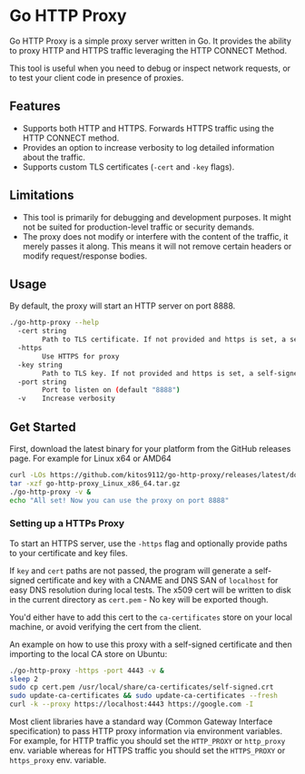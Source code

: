 # Go HTTP Proxy

Go HTTP Proxy is a simple proxy server written in Go. It provides the ability to proxy HTTP and HTTPS traffic leveraging the HTTP CONNECT Method.

This tool is useful when you need to debug or inspect network requests, or to test your client code in presence of proxies.

## Features

- Supports both HTTP and HTTPS. Forwards HTTPS traffic using the HTTP CONNECT method.
- Provides an option to increase verbosity to log detailed information about the traffic.
- Supports custom TLS certificates (`-cert` and `-key` flags).

## Limitations

- This tool is primarily for debugging and development purposes. It might not be suited for production-level traffic or security demands.
- The proxy does not modify or interfere with the content of the traffic, it merely passes it along. This means it will not remove certain headers or modify request/response bodies.

## Usage

By default, the proxy will start an HTTP server on port 8888.

```bash
./go-http-proxy --help
  -cert string
        Path to TLS certificate. If not provided and https is set, a self-signed certificate will be generated and saved to cert.pem in the current directory.
  -https
        Use HTTPS for proxy
  -key string
        Path to TLS key. If not provided and https is set, a self-signed certificate will be generated.
  -port string
        Port to listen on (default "8888")
  -v    Increase verbosity
```

## Get Started

First, download the latest binary for your platform from the GitHub releases page. For example for Linux x64 or AMD64

```bash
curl -LOs https://github.com/kitos9112/go-http-proxy/releases/latest/download/go-http-proxy_Linux_x86_64.tar.gz
tar -xzf go-http-proxy_Linux_x86_64.tar.gz
./go-http-proxy -v &
echo "All set! Now you can use the proxy on port 8888"
```

### Setting up a HTTPs Proxy

To start an HTTPS server, use the `-https` flag and optionally provide paths to your certificate and key files.

If `key` and `cert` paths are not passed, the program will generate a self-signed certificate and key with a CNAME and DNS SAN of `localhost` for easy DNS resolution during local tests. The x509 cert will be written to disk in the current directory as `cert.pem` - No key will be exported though.

You'd either have to add this cert to the `ca-certificates` store on your local machine, or avoid verifying the cert from the client.

An example on how to use this proxy with a self-signed certificate and then importing to the local CA store on Ubuntu:

```bash
./go-http-proxy -https -port 4443 -v &
sleep 2
sudo cp cert.pem /usr/local/share/ca-certificates/self-signed.crt
sudo update-ca-certificates && sudo update-ca-certificates --fresh
curl -k --proxy https://localhost:4443 https://google.com -I
```

Most client libraries have a standard way (Common Gateway Interface specification) to pass HTTP proxy information via environment variables. For example, for HTTP traffic you should set the `HTTP_PROXY` or `http_proxy` env. variable whereas for HTTPS traffic you should set the `HTTPS_PROXY` or `https_proxy` env. variable.
